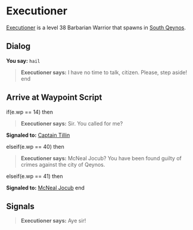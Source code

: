 # Executioner



[Executioner](/npc/1202) is a level 38 Barbarian Warrior that spawns in [South Qeynos](/zone/1).



## Dialog

**You say:** `hail`



>**Executioner says:** I have no time to talk, citizen. Please, step aside!
end



## Arrive at Waypoint Script

if(e.wp == 14) then


>**Executioner says:** Sir. You called for me?


**Signaled to:**  [Captain Tillin](/npc/1068)

elseif(e.wp == 40) then


>**Executioner says:** McNeal Jocub? You have been found guilty of crimes against the city of Qeynos.

elseif(e.wp == 41) then


**Signaled to:**  [McNeal Jocub](/npc/1099)
end



## Signals

>**Executioner says:** Aye sir!